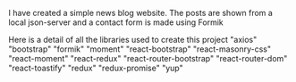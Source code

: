 I have created a simple news blog website. The posts are shown from a local json-server and a contact form is made using Formik

Here is a detail of all the libraries used to create this project
    "axios"
    "bootstrap"
    "formik"
    "moment"
    "react-bootstrap"
    "react-masonry-css"
    "react-moment"
    "react-redux"
    "react-router-bootstrap"
    "react-router-dom"
    "react-toastify"
    "redux"
    "redux-promise"
    "yup"
